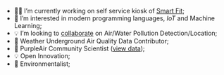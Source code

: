 - 👨‍🔬 I’m currently working on self service kiosk of [Smart Fit](http://smartfit.com.br);
- 👀 I’m interested in modern programming languages, _IoT_ and Machine Learning;
- :bulb: I’m looking to [collaborate](https://github.com/dirceu-jr/ambient-water-quality) on Air/Water Pollution Detection/Location;
- 📡 Weather Underground Air Quality Data Contributor;
- 📡 PurpleAir Community Scientist ([view data](https://map.purpleair.com/1/mAQI/a10/p604800/cC0?select=165563));
- :bulb: Open Innovation;
- 🌳 Environmentalist;
